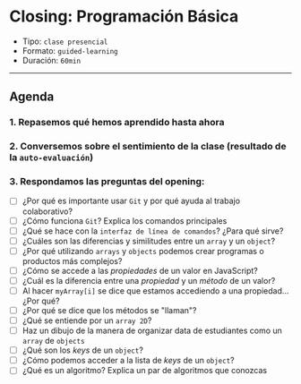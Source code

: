 # Closing: Programación Básica

- Tipo: `clase presencial`
- Formato: `guided-learning`
- Duración: `60min`

***

## Agenda

### 1. Repasemos qué hemos aprendido hasta ahora

### 2. Conversemos sobre el sentimiento de la clase (resultado de la `auto-evaluación`)

### 3. Respondamos las preguntas del opening:
- [ ] ¿Por qué es importante usar `Git` y por qué ayuda al trabajo colaborativo?
- [ ] ¿Cómo funciona `Git`? Explica los comandos principales
- [ ] ¿Qué se hace con la `interfaz de línea de comandos`? ¿Para qué sirve?
- [ ] ¿Cuáles son las diferencias y similitudes entre un `array` y un `object`?
- [ ] ¿Por qué utilizando `arrays` y `objects` podemos crear programas o productos más complejos?
- [ ] ¿Cómo se accede a las _propiedades_ de un valor en JavaScript?
- [ ] ¿Cuál es la diferencia entre una _propiedad_ y un _método_ de un valor?
- [ ] Al hacer `myArray[i]` se dice que estamos accediendo a una propiedad... ¿Por qué?
- [ ] ¿Por qué se dice que los métodos se "llaman"?
- [ ] ¿Qué se entiende por un `array 2D`?
- [ ] Haz un dibujo de la manera de organizar data de estudiantes como un `array` de `objects`
- [ ] ¿Qué son los _keys_ de un `object`?
- [ ] ¿Cómo podemos acceder a la lista de _keys_ de un `object`?
- [ ] ¿Qué es un algoritmo? Explica un par de algoritmos que conozcas
